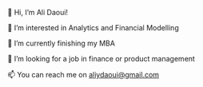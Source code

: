 👋 Hi, I’m Ali Daoui!

👀 I’m interested in Analytics and Financial Modelling

🌱 I’m currently finishing my MBA 

💞️ I’m looking for a job in finance or product management

📫 You can reach me on aliydaoui@gmail.com
